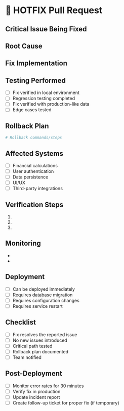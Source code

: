 # 🚨 HOTFIX Pull Request

## Critical Issue Being Fixed
<!-- Describe the production issue this hotfix addresses -->

## Root Cause
<!-- Brief explanation of what caused the issue -->

## Fix Implementation
<!-- Describe your fix approach -->

## Testing Performed
- [ ] Fix verified in local environment
- [ ] Regression testing completed
- [ ] Fix verified with production-like data
- [ ] Edge cases tested

## Rollback Plan
<!-- How to rollback if this fix causes issues -->
```bash
# Rollback commands/steps

```

## Affected Systems
- [ ] Financial calculations
- [ ] User authentication
- [ ] Data persistence
- [ ] UI/UX
- [ ] Third-party integrations

## Verification Steps
1. 
2. 
3. 

## Monitoring
<!-- What metrics/logs to monitor after deployment -->
- 
- 

## Deployment
- [ ] Can be deployed immediately
- [ ] Requires database migration
- [ ] Requires configuration changes
- [ ] Requires service restart

## Checklist
- [ ] Fix resolves the reported issue
- [ ] No new issues introduced
- [ ] Critical path tested
- [ ] Rollback plan documented
- [ ] Team notified

## Post-Deployment
- [ ] Monitor error rates for 30 minutes
- [ ] Verify fix in production
- [ ] Update incident report
- [ ] Create follow-up ticket for proper fix (if temporary)